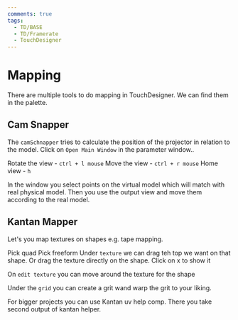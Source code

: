 ```yaml
---
comments: true
tags:
  - TD/BASE
  - TD/Framerate
  - TouchDesigner
---
```


# Mapping

There are multiple tools to do mapping in TouchDesigner. We can find them in the palette.

## Cam Snapper

The `camSchnapper` tries to calculate the position of the projector in relation to the model.
Click on `Open Main Window` in the parameter window..

Rotate the view - `ctrl + l mouse`
Move the view - `ctrl + r mouse`
Home view - `h`

In the window you select points on the virtual model which will match with real physical model.
Then you use the output view and move them according to the real model.

## Kantan Mapper

Let's you map textures on shapes e.g. tape mapping.

Pick quad
Pick freeform
Under `texture` we can drag teh top we want on that shape. Or drag the texture directly on the shape.
Click on x to show it

On `edit texture` you can move around the texture for the shape

Under the `grid` you can create a grit wand warp the grit to your liking.

For bigger projects you can use Kantan uv help comp.
There you take second output of kantan helper.
